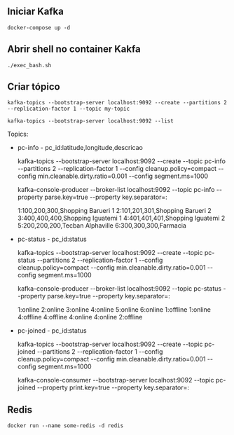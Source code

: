 
## Iniciar Kafka

    docker-compose up -d

## Abrir shell no container Kakfa

    ./exec_bash.sh

## Criar tópico 

    kafka-topics --bootstrap-server localhost:9092 --create --partitions 2 --replication-factor 1 --topic my-topic

    kafka-topics --bootstrap-server localhost:9092 --list



Topics:

* pc-info - pc_id:latitude,longitude,descricao


    kafka-topics --bootstrap-server localhost:9092 --create --topic pc-info --partitions 2 --replication-factor 1 --config cleanup.policy=compact --config min.cleanable.dirty.ratio=0.001 --config segment.ms=1000
    
    kafka-console-producer --broker-list localhost:9092 --topic pc-info --property parse.key=true --property key.separator=:
    
    1:100,200,300,Shopping Barueri 1
    2:101,201,301,Shopping Barueri 2
    3:400,400,400,Shopping Iguatemi 1
    4:401,401,401,Shopping Iguatemi 2
    5:200,200,200,Tecban Alphaville
    6:300,300,300,Farmacia


* pc-status - pc_id:status


    kafka-topics --bootstrap-server localhost:9092 --create --topic pc-status --partitions 2 --replication-factor 1 --config cleanup.policy=compact --config min.cleanable.dirty.ratio=0.001 --config segment.ms=1000

    kafka-console-producer --broker-list localhost:9092 --topic pc-status --property parse.key=true --property key.separator=:
    
    1:online
    2:online
    3:online
    4:online
    5:online
    6:online
    1:offline
    1:online
    4:offline
    4:offline
    4:online
    4:online
    2:offline

    
* pc-joined - pc_id:status


    kafka-topics --bootstrap-server localhost:9092 --create --topic pc-joined --partitions 2 --replication-factor 1 --config cleanup.policy=compact --config min.cleanable.dirty.ratio=0.001 --config segment.ms=1000

    kafka-console-consumer --bootstrap-server localhost:9092 --topic pc-joined --property print.key=true --property key.separator=:


## Redis

    docker run --name some-redis -d redis
